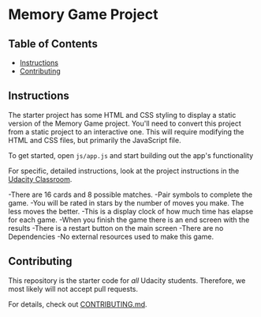 # Memory Game Project

## Table of Contents

* [Instructions](#instructions)
* [Contributing](#contributing)

## Instructions

The starter project has some HTML and CSS styling to display a static version of the Memory Game project. You'll need to convert this project from a static project to an interactive one. This will require modifying the HTML and CSS files, but primarily the JavaScript file.

To get started, open `js/app.js` and start building out the app's functionality

For specific, detailed instructions, look at the project instructions in the [Udacity Classroom](https://classroom.udacity.com/me).


-There are 16 cards and 8 possible matches.
-Pair symbols to complete the game.
-You will be rated in stars by the number of moves you make. The less moves the better.
-This is a display clock of how much time has elapse for each game.
-When you finish the game there is an end screen with the results
-There is a restart button on the main screen
-There are no Dependencies
-No external resources used to make this game.


## Contributing

This repository is the starter code for _all_ Udacity students. Therefore, we most likely will not accept pull requests.

For details, check out [CONTRIBUTING.md](CONTRIBUTING.md).
